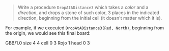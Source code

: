 > Write a procedure `DropAtADistance3` which takes a _color_ and a _direction_, and drops a stone of such color, 3 places in the indicated direction, beginning from the initial cell (it doesn't matter which it is).

For example, if we executed `DropAtADistance3(Red, North)`, beginning from the origin, we would see this final board:

<gs-board>
  GBB/1.0
    size 4 4
    cell 0 3 Rojo 1
    head 0 3
</gs-board>
